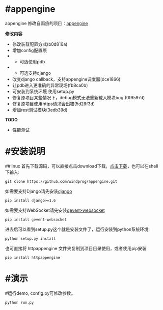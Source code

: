 #appengine
=========
appengine 修改自雨痕的项目：[appengine](https://github.com/qyuhen/appengine)

**修改内容**

* 修改装载配置方式(b0d816a)
* 增加config配置项
* * 可选使用pdb
* * 可选支持django
* 改变django callback，支持appengine调度器(dce1866)
* 让pdb进入更准确的异常现场(fb8ca0b)
* 可安装到系统环境 使用setup.py
* 修复原项目某些情况下，debug模式无法重新载入模块bug.(0f9597d)
* 修复原项目使用https请求会出错(5d28f3d)
* 增加rest测试模块(3edb39d)

**TODO**

* 性能测试


#安装说明
===================
##linux
首先下载源码，可以直接点击download下载，[点击下载](https://github.com/windprog/appengine/archive/master.zip)，也可以在shell下输入:

	git clone https://github.com/windprog/appengine.git
	
如需要支持Django请先安装[django](https://github.com/django/django)

    pip install django>=1.6

如需要支持WebSocket请先安装[gevent-websocket](https://github.com/jgelens/gevent-websocket)

    pip install gevent-websocket

进去后可以看到setup.py这个就是安装文件了，运行安装到python系统环境:

	python setup.py install

也可直接将 httpappengine 文件夹复制到项目目录使用，或者使用pip安装

	pip install httpappengine


#演示
===================
#运行demo, config.py可修改参数。

    python run.py
